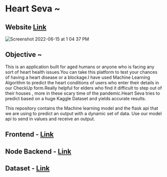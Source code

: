 # Heart Seva ~


## Website <a href="https://heart-seva.herokuapp.com/">Link</a>

![Screenshot 2022-06-15 at 1 04 37 PM](https://user-images.githubusercontent.com/53037053/173769802-e4a20188-1fda-4147-9adf-afd496bd2cfd.png)


## Objective ~ 

This is an application built for aged humans or anyone who is facing any sort of heart health issues.You can take 
this platform to test your chances of having a heart disease or a blockage.I have used Machine Learning Algorithm to predict the heart 
conditions of users who enter their details in our CheckUp form.Really helpful for elders who find it difficult to step out of their houses , more in these scary time of the pandemic.Heart Seva tries to predict based on a huge Kaggle Dataset and yields accurate results.

This repository contains the Machine learning model and the flask api that we are using to predict an output with a dynamic set of data. Use our model api to send in values and receive an output.


## Frontend - <a href="https://github.com/Sristi27/Heart-disease-pred-fe-v2">Link</a>

## Node Backend - <a href="https://github.com/Sristi27/Heart-disease-predictor-bknd">Link</a>

## Dataset - <a href="https://www.kaggle.com/rashikrahmanpritom/heart-attack-analysis-prediction-dataset">Link</a>



